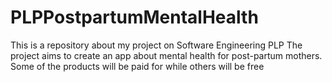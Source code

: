 # PLPPostpartumMentalHealth
This is a repository about my project on Software Engineering PLP
The project aims to create an app about mental health for post-partum mothers. 
Some of the products will be paid for while others will be free

